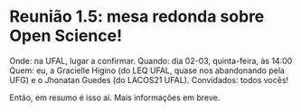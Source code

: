# Reunião 1.5: mesa redonda sobre Open Science!

Onde: na UFAL, lugar a confirmar.
Quando: dia 02-03, quinta-feira, às 14:00
Quem: eu, a Gracielle Higino (do LEQ UFAL, quase nos abandonando pela UFG) e o Jhonatan Guedes (do LACOS21 UFAL).
Convidados: todos vocês!

Então, em resumo é isso aí. Mais informações em breve.
